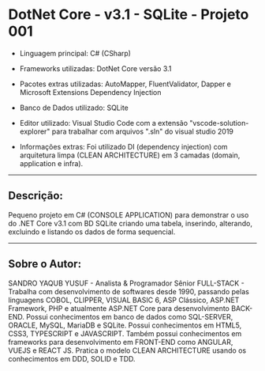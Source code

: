 # DotNet Core - v3.1 - SQLite - Projeto 001

* Linguagem principal: C# (CSharp)
* Frameworks utilizadas: DotNet Core versão 3.1
* Pacotes extras utilizadas: AutoMapper, FluentValidator, Dapper e Microsoft Extensions Dependency Injection
* Banco de Dados utilizado: SQLite
* Editor utilizado: Visual Studio Code com a extensão "vscode-solution-explorer" para trabalhar com arquivos ".sln" do visual studio 2019

* Informações extras: Foi utilizado DI (dependency injection) com arquitetura limpa (CLEAN ARCHITECTURE) em 3 camadas (domain, application e infra).

----

## Descrição:

Pequeno projeto em C# (CONSOLE APPLICATION) para demonstrar o uso do .NET Core v3.1 com BD SQLite criando uma tabela, inserindo, alterando, excluindo e listando os dados de forma sequencial.

----

## Sobre o Autor:

SANDRO YAQUB YUSUF - Analista & Programador Sênior FULL-STACK - Trabalha com desenvolvimento de softwares desde 1990, passando pelas linguagens COBOL, CLIPPER, VISUAL BASIC 6, ASP Clássico, ASP.NET Framework, PHP e atualmente ASP.NET Core para desenvolvimento BACK-END. Possui conhecimentos em banco de dados como SQL-SERVER, ORACLE, MySQL, MariaDB e SQLite. Possui conhecimentos em HTML5, CSS3, TYPESCRIPT e JAVASCRIPT. Também possui conhecimentos em frameworks para desenvolvimento em FRONT-END como ANGULAR, VUEJS e REACT JS. Pratica o modelo CLEAN ARCHITECTURE usando os conhecimentos em DDD, SOLID e TDD.
